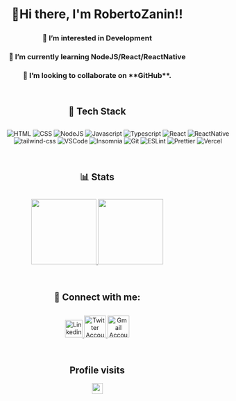 <div align='center'>
  <h1 align='center'>
    <p>👋Hi there, I'm RobertoZanin!!</p>
  </h1>

  <div>
    <h3>👀 I’m interested in Development</h3>
  </div>
  <div>
    <h3>🌱 I’m currently learning NodeJS/React/ReactNative</h3>
  </div>
   <div>
    <h3>👯 I’m looking to collaborate on **GitHub**.</h3>
  </div>

  <h2 style='margin-top: 60px'>💼 Tech Stack</h2>
  
  <div align='center' style="width: 600px; margin-top: 30px">
    <img src="https://img.shields.io/badge/HTML5-E34F26?style=for-the-badge&logo=html5&logoColor=white" alt="HTML" />
    <img src="https://img.shields.io/badge/-css3-1572B6?&style=for-the-badge&logo=css3&logoColor=white" alt="CSS">
    <img src="https://img.shields.io/badge/-nodejs-3c873a?&style=for-the-badge&logo=node.js&logoColor=black" alt="NodeJS">
    <img src="https://img.shields.io/badge/-javascript-F7DF1E?&style=for-the-badge&logo=javascript&logoColor=black" alt="Javascript">
    <img src="https://img.shields.io/badge/-typescript-3178c6?&style=for-the-badge&logo=typescript&logoColor=black" alt="Typescript">
    <img src="https://img.shields.io/badge/-ReactJS-grey?&style=for-the-badge&logo=react&logoColor=61DAFB" alt="React">
    <img src="https://img.shields.io/badge/-ReactNative-61DAFB?&style=for-the-badge&logo=react&logoColor=black" alt="ReactNative">
    <img src="https://img.shields.io/badge/Tailwind-38B2AC?style=for-the-badge&logo=tailwind-css&logoColor=white" alt="tailwind-css">
    <img src="https://img.shields.io/badge/-VSCode-007ACC?&style=for-the-badge&logo=visual-studio-code&logoColor=white" alt="VSCode">
    <img src="https://img.shields.io/badge/-Insomnia-5900d0?&style=for-the-badge&logo=insomnia&logoColor=white" alt="Insomnia">
    <img src="https://img.shields.io/badge/-Git-F05032?&style=for-the-badge&logo=git&logoColor=white" alt="Git">
    <img src="https://img.shields.io/badge/eslint-3A33D1?style=for-the-badge&logo=eslint&logoColor=white" alt="ESLint">
    <img src="https://img.shields.io/badge/prettier-1A2C34?style=for-the-badge&logo=prettier&logoColor=F7BA3E" alt="Prettier">
    <img src="https://img.shields.io/badge/Vercel-000000?style=for-the-badge&logo=vercel&logoColor=white" alt="Vercel">
  </div>
  
  <h2 style='margin-top: 60px'>📊 Stats</h2>
  
  <div style="margin-top:30px">
    <a href="https://github.com/raszanin" >
      <img height="150em" src="https://github-readme-stats.vercel.app/api/top-langs/?username=raszanin&layout=compact&langs_count=7&theme=dracula"/>
      <img height="150em" src="https://github-readme-stats.vercel.app/api?username=raszanin&show_icons=true&theme=dracula&include_all_comsits=true&count_private=false"/>
    </a>
  </div>

  <h2 style='margin-top: 60px'>💬 Connect with me:</h2>
    <div style='margin-top: 30px' >
      <a href="https://www.linkedin.com/in/raszanin/">
        <img src="https://cdn.worldvectorlogo.com/logos/linkedin-icon-2.svg" title="Linkedin" alt="Linkedin Account" width="40"/>
      </a>
      <a href="https://twitter.com/robertozanin">
        <img src="https://cdn.worldvectorlogo.com/logos/twitter-6.svg" title="Twitter" alt="Twitter Account" width="50"/>
      </a>
      <a href="mailto:raszanin@gmail.com">
        <img src="https://cdn.worldvectorlogo.com/logos/gmail-icon-2.svg" title="Gmail" alt="Gmail Account" width="50"/>
      </a>
    </div>

  <h2 style='margin-top: 60px'>Profile visits</h2>
  <p align="center"> 
     <img height="25px" alingn="center" src="https://profile-counter.glitch.me/raszanin/count.svg" />
  </p>
</div>
